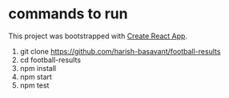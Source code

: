 # commands to run

This project was bootstrapped with [Create React App](https://github.com/facebook/create-react-app).

1) git clone https://github.com/harish-basavant/football-results 
2) cd football-results
3) npm install
4) npm start
5) npm test
